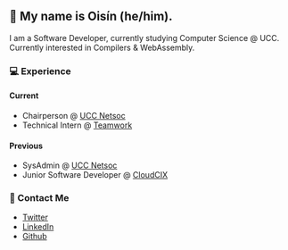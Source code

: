 ## 👱 My name is Oisín (he/him).
I am a Software Developer, currently studying Computer Science @ UCC. Currently interested in Compilers & WebAssembly.

### 💻 Experience

#### Current

* Chairperson @ [UCC Netsoc](https://github.com/UCCNetsoc)
* Technical Intern @ [Teamwork](https://github.com/Teamwork)

#### Previous
* SysAdmin @ [UCC Netsoc](https://github.com/UCCNetsoc)
* Junior Software Developer @ [CloudCIX](https://github.com/CloudCIX)

### 🚀 Contact Me
* [Twitter](https://twitter.com/oisinaylward)
* [LinkedIn](https://www.linkedin.com/in/oisin-aylward)
* [Github](https://github.com/OisinA)
